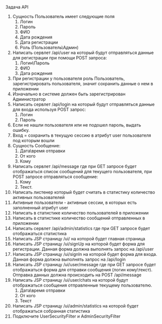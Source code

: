 Задача API

1. Сущность Пользователь имеет следующие поля
    1. Логин
    2. Пароль
    3. ФИО
    4. Дата рождения
    5. Дата регистрации
    6. Роль (Пользователь\Админ)
2. Написать сервлет /api/user на который будут отправляться данные для регистрации при помощи POST запроса:
    1. Логин\Пароль
    2. ФИО
    3. Дата рождения
3. При регистрации у пользователя роль Пользователь, зарегистрировать пользователя, значит сохранить данные о нем в приложении
4. Изначально в системе должен быть зарегистрирован Администратор
5. Написать сервлет /api/login на который будут отправляться данные для входа используя POST запрос:
    1. Логин
    2. Пароль
6. Если не нашли пользователя или не подошел пароль, выдать ошибку.
7. Вход = сохранить в текущую сессию в атрибут user пользователя под которым вошли
8. Сущность Сообщение:
    1. Дата\время отправки
    2. От кого
    3. Кому
9. Написать сервлет /api/message где при GET запросе будет отображаться список сообщений для текущего пользователя, при POST запросе отправляться сообщение:
    1. Кому
    2. Текст.
10. Написать листенер который будет считать в статистику количество активных пользователей
11. Активные пользователи - активные сессии, в которых есть заполненный атрибут user
12. Написать в статистике количество пользователей в приложении
13. Написать в статистике количество сообщений отправленных в приложении
14. Написать сервлет /api/admin/statistics где при GET запросе будет отображаться статистика
15. Написать JSP страницу /ui/ на которой будет главная страница
16. Написать JSP страницу /ui/signUp на которой будет форма для регистрации. Данная форма должна выполнять запрос на /api/user
17. Написать JSP страницу /ui/signIn на которой будет форма для входа. Данная форма должна выполнять запрос на /api/login
18. Написать JSP страницу /ui/user/message где при GET запросе будет отображаться форма для отправки сообщения (логин кому\текст). Отправка данных должна происходить на POST /api/message
19. Написать JSP страницу /ui/user/chats на которой будут отображаться сообщения отправленные текущему пользователю.
    1. Дата\время отправки
    2. От кого
    3. Текст
20. Написать JSP страницу /ui/admin/statistics на которой будет отображаться собранная статистика
21. Подключите UserSecurityFilter и AdminSecurityFilter
